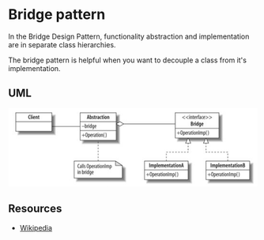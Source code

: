 # Bridge pattern

In the Bridge Design Pattern, functionality abstraction and implementation are in separate class hierarchies. 

The bridge pattern is helpful when you want to decouple a class from it's implementation.

## UML

![Alt text](../../uml/bridge.jpg)

## Resources

- [Wikipedia](http://en.wikipedia.org/wiki/Bridge_pattern)
